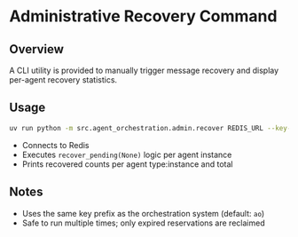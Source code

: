 # Administrative Recovery Command

## Overview

A CLI utility is provided to manually trigger message recovery and display per-agent recovery statistics.

## Usage

```bash
uv run python -m src.agent_orchestration.admin.recover REDIS_URL --key-prefix ao
```

- Connects to Redis
- Executes `recover_pending(None)` logic per agent instance
- Prints recovered counts per agent type:instance and total

## Notes

- Uses the same key prefix as the orchestration system (default: `ao`)
- Safe to run multiple times; only expired reservations are reclaimed

